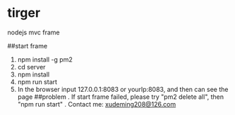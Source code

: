 # tirger
nodejs mvc frame

##start frame
1. npm install -g pm2
2. cd server
3. npm install 
3. npm run start
4. In the browser input 127.0.0.1:8083 or yourIp:8083, and then can see the page
##problem
. If start frame failed, please try "pm2 delete all", then "npm run start"
. Contact me: xudeming208@126.com

